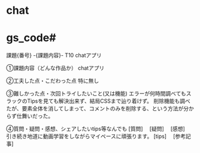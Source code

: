 # chat

# gs_code# 

課題{番号} -{課題内容}-
T10 chatアプリ

①課題内容（どんな作品か）
chatアプリ

②工夫した点・こだわった点
特に無し

③難しかった点・次回トライしたいこと(又は機能)
エラーが何時間調べてもスラックのTipsを見ても解決出来ず、結局CSSまで辿り着けず。
削除機能も調べたが、要素全体を消してしまって、コメントのみを削除する、という方法が分からず仕舞いだった。

④質問・疑問・感想、シェアしたいtips等なんでも
[質問]　
[疑問]　
[感想]　引き続き地道に動画学習をしながらマイペースに頑張ります。
[tips]　
[参考記事]　



